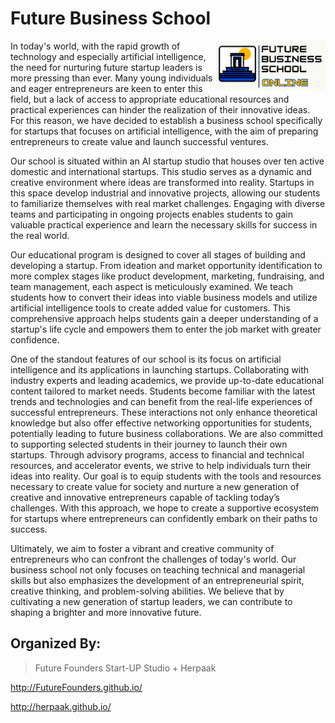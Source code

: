 # Future Business School


<img src="https://github.com/FutureFounders/FBS/blob/main/images/fbs.png" width="35%" height="35%" align="right" />


 In today's world, with the rapid growth of technology and especially artificial intelligence, the need for nurturing future startup leaders is more pressing than ever. Many young individuals and eager entrepreneurs are keen to enter this field, but a lack of access to appropriate educational resources and practical experiences can hinder the realization of their innovative ideas. For this reason, we have decided to establish a business school specifically for startups that focuses on artificial intelligence, with the aim of preparing entrepreneurs to create value and launch successful ventures.

Our school is situated within an AI startup studio that houses over ten active domestic and international startups. This studio serves as a dynamic and creative environment where ideas are transformed into reality. Startups in this space develop industrial and innovative projects, allowing our students to familiarize themselves with real market challenges. Engaging with diverse teams and participating in ongoing projects enables students to gain valuable practical experience and learn the necessary skills for success in the real world.

Our educational program is designed to cover all stages of building and developing a startup. From ideation and market opportunity identification to more complex stages like product development, marketing, fundraising, and team management, each aspect is meticulously examined. We teach students how to convert their ideas into viable business models and utilize artificial intelligence tools to create added value for customers. This comprehensive approach helps students gain a deeper understanding of a startup's life cycle and empowers them to enter the job market with greater confidence.

One of the standout features of our school is its focus on artificial intelligence and its applications in launching startups. Collaborating with industry experts and leading academics, we provide up-to-date educational content tailored to market needs. Students become familiar with the latest trends and technologies and can benefit from the real-life experiences of successful entrepreneurs. These interactions not only enhance theoretical knowledge but also offer effective networking opportunities for students, potentially leading to future business collaborations. We are also committed to supporting selected students in their journey to launch their own startups. Through advisory programs, access to financial and technical resources, and accelerator events, we strive to help individuals turn their ideas into reality. Our goal is to equip students with the tools and resources necessary to create value for society and nurture a new generation of creative and innovative entrepreneurs capable of tackling today’s challenges. With this approach, we hope to create a supportive ecosystem for startups where entrepreneurs can confidently embark on their paths to success.

Ultimately, we aim to foster a vibrant and creative community of entrepreneurs who can confront the challenges of today's world. Our business school not only focuses on teaching technical and managerial skills but also emphasizes the development of an entrepreneurial spirit, creative thinking, and problem-solving abilities. We believe that by cultivating a new generation of startup leaders, we can contribute to shaping a brighter and more innovative future.


## Organized By:
> Future Founders Start-UP Studio + Herpaak 

http://FutureFounders.github.io/

http://herpaak.github.io/